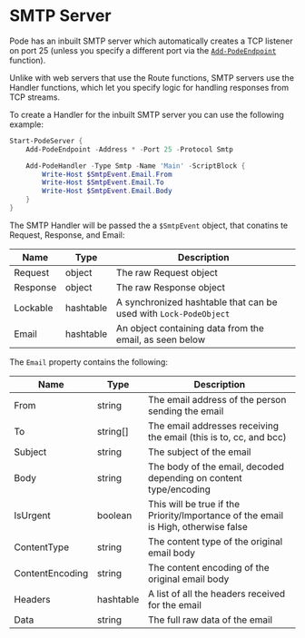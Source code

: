 # SMTP Server

Pode has an inbuilt SMTP server which automatically creates a TCP listener on port 25 (unless you specify a different port via the [`Add-PodeEndpoint`](../../Functions/Core/Add-PodeEndpoint) function).

Unlike with web servers that use the Route functions, SMTP servers use the Handler functions, which let you specify logic for handling responses from TCP streams.

To create a Handler for the inbuilt SMTP server you can use the following example:

```powershell
Start-PodeServer {
    Add-PodeEndpoint -Address * -Port 25 -Protocol Smtp

    Add-PodeHandler -Type Smtp -Name 'Main' -ScriptBlock {
        Write-Host $SmtpEvent.Email.From
        Write-Host $SmtpEvent.Email.To
        Write-Host $SmtpEvent.Email.Body
    }
}
```

The SMTP Handler will be passed the a `$SmtpEvent` object, that conatins te Request, Response, and Email:

| Name | Type | Description |
| ---- | ---- | ----------- |
| Request | object | The raw Request object |
| Response | object | The raw Response object |
| Lockable | hashtable | A synchronized hashtable that can be used with `Lock-PodeObject` |
| Email | hashtable | An object containing data from the email, as seen below |

The `Email` property contains the following:

| Name | Type | Description |
| ---- | ---- | ----------- |
| From | string | The email address of the person sending the email |
| To | string[] | The email addresses receiving the email (this is to, cc, and bcc) |
| Subject | string | The subject of the email |
| Body | string | The body of the email, decoded depending on content type/encoding |
| IsUrgent | boolean | This will be true if the Priority/Importance of the email is High, otherwise false |
| ContentType | string | The content type of the original email body |
| ContentEncoding | string | The content encoding of the original email body |
| Headers | hashtable | A list of all the headers received for the email |
| Data | string | The full raw data of the email |
